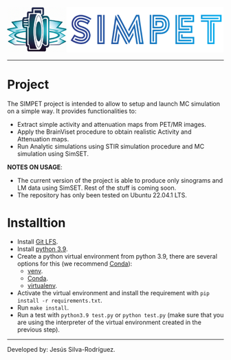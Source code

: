 ![Logo](docs/_static/logo.png)

***

# Project

The SIMPET project is intended to allow to setup and launch MC simulation on a simple way. It provides functionalities to: 

- Extract simple activity and attenuation maps from PET/MR images.
- Apply the BrainViset procedure to obtain realistic Activity and Attenuation maps.
- Run Analytic simulations using STIR simulation procedure and MC simulation using SimSET.

**NOTES ON USAGE**: 

- The current version of the project is able to produce only sinograms and LM data using SimSET. Rest of the stuff is coming soon.
- The repository has only been tested on Ubuntu 22.04.1 LTS.

# Installtion

- Install [Git LFS](https://git-lfs.com/).
- Install [python 3.9](https://www.python.org/downloads/release/python-390/).
- Create a python virtual environment from python 3.9, there are several options for this (we recommend [Conda](https://conda.io/projects/conda/en/latest/user-guide/install/index.html)):
  - [venv](https://docs.python.org/es/3.9/library/venv.html).
  - [Conda](https://conda.io/projects/conda/en/latest/user-guide/install/index.html).
  - [virtualenv](https://virtualenv.pypa.io/en/latest/).
- Activate the virtual environment and install the requirement with `pip install -r requirements.txt`.
- Run `make install`.
- Run a test with `python3.9 test.py` or `python test.py` (make sure that you are using the interpreter of the virtual environment created in the previous step).

***

Developed by: Jesús Silva-Rodríguez.

